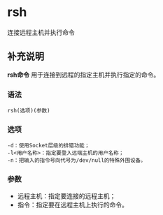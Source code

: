 rsh
===

连接远程主机并执行命令

## 补充说明

**rsh命令** 用于连接到远程的指定主机并执行指定的命令。

### 语法

```shell
rsh(选项)(参数)
```

### 选项

```shell
-d：使用Socket层级的排错功能；
-l<用户名称>：指定要登入远端主机的用户名称；
-n：把输入的指令号向代号为/dev/null的特殊外围设备。
```

### 参数

*   远程主机：指定要连接的远程主机；
*   指令：指定要在远程主机上执行的命令。


<!-- Linux命令行搜索引擎：https://jaywcjlove.github.io/linux-command/ -->